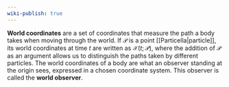 ```yaml
---
wiki-publish: true
---
```

**World coordinates** are a set of coordinates that measure the path a body takes when moving through the world. If $\mathcal{P}$ is a point [[Particella|particle]], its world coordinates at time $t$ are written as $\mathcal{X}(t;\mathcal{P})$, where the addition of $\mathcal{P}$ as an argument allows us to distinguish the paths taken by different particles. The world coordinates of a body are what an observer standing at the origin sees, expressed in a chosen coordinate system. This observer is called the **world observer**.